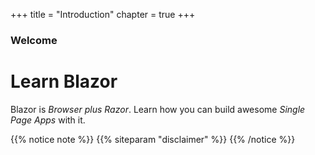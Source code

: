 +++
title = "Introduction"
chapter = true
+++

### Welcome

# Learn Blazor

Blazor is *Browser plus Razor*. Learn how you can build awesome *Single Page Apps* with it.

{{% notice note %}}
{{% siteparam "disclaimer" %}}
{{% /notice %}}
